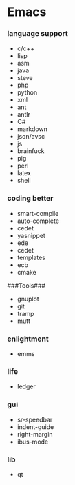 Emacs
=====

### language  support ###
* c/c++
* lisp
* asm
* java
* steve
* php
* python
* xml
* ant
* antlr
* C#
* markdown
* json/avsc
* js
* brainfuck
* pig
* perl
* latex
* shell

### coding better ###
* smart-compile
* auto-complete
* cedet
* yasnippet
* ede
* cedet
* templates
* ecb
* cmake

###Tools###
* gnuplot
* git
* tramp
* mutt

### enlightment ###
* emms

### life ###
* ledger

### gui ###
* sr-speedbar
* indent-guide
* right-margin
* ibus-mode

### lib ###
* qt

